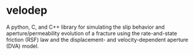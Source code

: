 # velodep
A python, C, and C++ library for simulating the slip behavior and aperture/permeability evolution of a fracture using the rate-and-state friction (RSF) law and the displacement- and velocity-dependent aperture (DVA) model.
